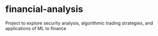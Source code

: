 # financial-analysis
Project to explore security analysis, algorithmic trading strategies, and applications of ML to finance
